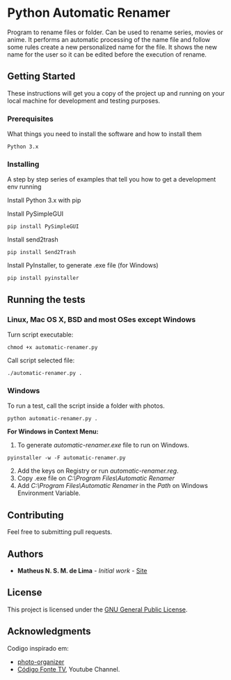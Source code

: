 # Python Automatic Renamer

Program to rename files or folder. Can be used to rename series, movies or anime. It performs an automatic processing of the name file and follow some rules create a new personalized name for the file. It shows the new name for the user so it can be edited before the execution of rename.

## Getting Started

These instructions will get you a copy of the project up and running on your local machine for development and testing purposes.

### Prerequisites

What things you need to install the software and how to install them

```
Python 3.x
```

### Installing

A step by step series of examples that tell you how to get a development env running

Install Python 3.x with pip

Install PySimpleGUI

```
pip install PySimpleGUI
```

Install send2trash

```
pip install Send2Trash
```

Install PyInstaller, to generate .exe file (for Windows)

```
pip install pyinstaller
```


## Running the tests

### Linux, Mac OS X, BSD and most OSes except Windows
Turn script executable:

```
chmod +x automatic-renamer.py
```

Call script selected file:

```
./automatic-renamer.py .
```

### Windows

To run a test, call the script inside a folder with photos.

```
python automatic-renamer.py .
```

**For Windows in Context Menu:**

1. To generate *automatic-renamer.exe* file to run on Windows.

```
pyinstaller -w -F automatic-renamer.py
```

2. Add the keys on Registry or run *automatic-renamer.reg*.
3. Copy .exe file on *C:\Program Files\Automatic Renamer*
4. Add *C:\Program Files\Automatic Renamer* in the *Path* on Windows Environment Variable.

## Contributing

Feel free to submitting pull requests.

## Authors

* **Matheus N. S. M. de Lima** - *Initial work* - [Site](https://imanasomali.vercel.app)


## License

This project is licensed under the [GNU General Public License](https://opensource.org/licenses/GPL-3.0).

## Acknowledgments

Codigo inspirado em:
* [photo-organizer](https://github.com/gabrielfroes/photo-organizer)
* [Código Fonte TV](https://www.youtube.com/codigofontetv), Youtube Channel.